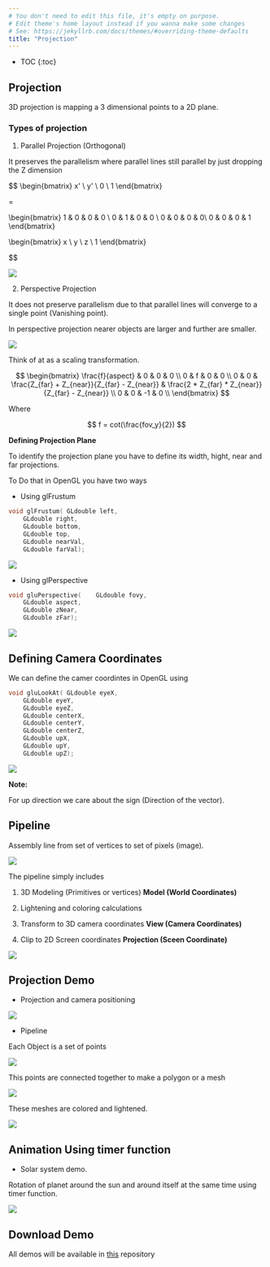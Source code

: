 ```yaml
---
# You don't need to edit this file, it's empty on purpose.
# Edit theme's home layout instead if you wanna make some changes
# See: https://jekyllrb.com/docs/themes/#overriding-theme-defaults
title: "Projection"
---
```

<script src="https://cdn.mathjax.org/mathjax/latest/MathJax.js?config=TeX-AMS-MML_HTMLorMML" type="text/javascript"></script>

* TOC
{:toc}

## Projection 

3D projection is mapping a 3 dimensional points to a 2D plane. 

### Types of projection

1. Parallel Projection (Orthogonal)

It preserves the parallelism where parallel lines still parallel by just dropping the Z dimension

$$
\begin{bmatrix}
x' \\ y' \\ 0 \\ 1
\end{bmatrix}

= 

\begin{bmatrix}
1 & 0 & 0 & 0 \\ 
0 & 1 & 0 & 0  \\ 
0 & 0 & 0 & 0\\ 
0 & 0 & 0 & 1 
\end{bmatrix}

\begin{bmatrix}
x \\ y \\ z \\ 1
\end{bmatrix}

$$

![](../images/parallel.png)

2. Perspective Projection

It does not preserve parallelism due to that parallel lines will converge to a single point (Vanishing point).

In perspective projection nearer objects are larger and further are smaller. 


![](../images/perspective.png)

Think of at as a scaling transformation. 

$$
\begin{bmatrix}
\frac{f}{aspect} & 0 & 0 & 0 \\
0 & f & 0 & 0 \\
0 & 0 & \frac{Z_{far} + Z_{near}}{Z_{far} - Z_{near}} & \frac{2 * Z_{far} * Z_{near}}{Z_{far} - Z_{near}} \\
0 & 0 & -1 & 0 \\
\end{bmatrix}
$$

Where 

$$
f = cot(\frac{fov_y}{2})
$$


**Defining Projection Plane**

To identify the projection plane you have to define its width, hight, near and far projections.

To Do that in OpenGL you have two ways 

* Using glFrustum

```c
void glFrustum(	GLdouble left,
 	GLdouble right,
 	GLdouble bottom,
 	GLdouble top,
 	GLdouble nearVal,
 	GLdouble farVal);
```

![](../images/frustum.png)

* Using glPerspective


```c
void gluPerspective(	GLdouble fovy,
 	GLdouble aspect,
 	GLdouble zNear,
 	GLdouble zFar);
```

![](../images/perpective-func.png)

## Defining Camera Coordinates

We can define the camer coordintes in OpenGL using 

```c
void gluLookAt(	GLdouble eyeX,
 	GLdouble eyeY,
 	GLdouble eyeZ,
 	GLdouble centerX,
 	GLdouble centerY,
 	GLdouble centerZ,
 	GLdouble upX,
 	GLdouble upY,
 	GLdouble upZ);
```

![](../images/camera-coord.png)


**Note:**

 For up direction we care about the sign (Direction of the vector).


## Pipeline 

Assembly line from set of vertices to set of pixels (image).


![](../images/gl-pipeline.png)

The pipeline simply includes 

1. 3D Modeling (Primitives or vertices) **Model (World Coordinates)**

2. Lightening and coloring calculations 

3. Transform to 3D camera coordinates **View (Camera Coordinates)**

4. Clip to 2D Screen coordinates **Projection (Sceen Coordinate)**


![](../images/model-view.png)


## Projection Demo 

* Projection and camera positioning 

![](../images/projection-demo.png)


* Pipeline

Each Object is a set of points 

![](../images/points-demo.png)

This points are connected together to make a polygon or a mesh

![](../images/meshes-demo.png)

These meshes are colored and lightened.

![](../images/obj-demo.png)

## Animation Using timer function 

* Solar system demo.

Rotation of planet around the sun and around itself at the same time using timer function.

![](../images/timer.png)


## Download Demo

All demos will be available in [this](https://github.com/sbme-tutorials/SBE306-Computer-Graphics-Tutorials) repository
